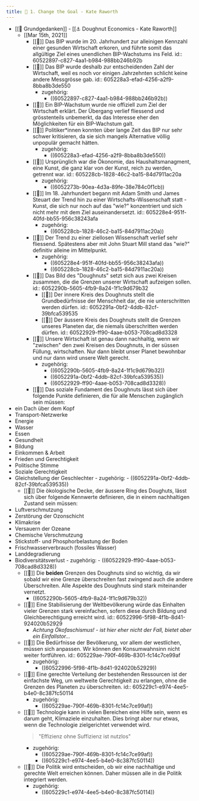 ```yaml
---
title: 📝 1. Change the Goal - Kate Raworth
---
```


- [[📝 Grundgedanken]] - [[⚓️ Doughnut Economics - Kate Raworth]]
  - [[Mar 15th, 2021]]
    - [[📝]] Das BIP wurde im 20. Jahrhundert zur alleinigen Kennzahl einer gesunden Wirtschaft erkoren, und führte somit das allgültige Ziel eines unendlichen BIP-Wachstums ins Feld.
      id:: 60522897-c827-4aa1-b984-988bb246b92b
    - [[📝]] Das BIP wurde deshalb zur entscheidenden Zahl der Wirtschaft, weil es noch vor einigen Jahrzehnten schlicht keine andere Messgrösse gab.
      id:: 605228a3-efad-4256-a2f9-8bba8b3de550
      - zugehörig:
        - ((60522897-c827-4aa1-b984-988bb246b92b))
    - [[📝]] Ein BIP-Wachstum wurde nie offiziell zum Ziel der Wirtschaft erklärt. Der Übergang verlief fliessend und grösstenteils unbemerkt, da das Interesse eher den Möglichkeiten für ein BIP-Wachstum galt.
    - [[📝]] Politiker*innen konnten über lange Zeit das BIP nur sehr schwer kritisieren, da sie sich mangels Alternative völlig unpopulär gemacht hätten.
      - zugehörig:
        - ((605228a3-efad-4256-a2f9-8bba8b3de550))
    - [[📝]] Ursprünglich war die Ökonomie, das Haushaltsmanagment, eine Kunst, die ganz klar von der Kunst, reich zu werden, getrennt war.
      id:: 605228cb-1828-46c2-ba15-84d7911ac20a
      - zugehörig:
        - ((6052273b-90ea-4d3a-89fe-38e784c0f1cb))
    - [[📝]] Im 18. Jahrhundert begann mit Adam Smith und James Steuart der Trend hin zu einer Wirtschafts-Wissenschaft statt -Kunst, die sich nur noch auf das "wie?" konzentriert und sich nicht mehr mit dem Ziel auseinandersetzt.
      id:: 605228e4-951f-40fd-bb55-956c38243afa
      - zugehörig:
        - ((605228cb-1828-46c2-ba15-84d7911ac20a))
    - [[📝]] Der Trend zu einer ziellosen Wissenschaft verlief sehr fliessend. Spätestens aber mit John Stuart Mill stand das "wie?" definitiv alleine im Mittelpunkt.
      - zugehörig:
        - ((605228e4-951f-40fd-bb55-956c38243afa))
        - ((605228cb-1828-46c2-ba15-84d7911ac20a))
    - [[📝]] Das Bild des "Doughnuts" setzt sich aus zwei Kreisen zusammen, die die Grenzen unserer Wirtschaft aufzeigen sollen.
      id:: 6052290b-5605-4fb9-8a24-1f1c9d679b32
      - [[📝]] Der innere Kreis des Doughnuts stellt die Grundbedürfnisse der Menschheit dar, die nie unterschritten werden dürfen.
        id:: 6052291a-0bf2-4ddb-82cf-39bfca539535
      - [[📝]] Der äussere Kreis des Doughnuts stellt die Grenzen unseres Planeten dar, die niemals überschritten werden dürfen.
        id:: 60522929-ff90-4aae-b053-708cad8d3328
    - [[📝]] Unsere Wirtschaft ist genau dann nachhaltig, wenn wir "zwischen" den zwei Kreisen des Doughnuts, in der süssen Füllung, wirtschaften. Nur dann bleibt unser Planet bewohnbar und nur dann wird unsere Welt gerecht.
      - zugehörig:
        - ((6052290b-5605-4fb9-8a24-1f1c9d679b32))
        - ((6052291a-0bf2-4ddb-82cf-39bfca539535))
        - ((60522929-ff90-4aae-b053-708cad8d3328))
    - [[📝]] Das soziale Fundament des Doughnuts lässt sich über folgende Punkte definieren, die für alle Menschen zugänglich sein müssen:
- ein Dach über dem Kopf
- Transport-Netzwerke
- Energie
- Wasser
- Essen
- Gesundheit
- Bildung
- Einkommen & Arbeit
- Frieden und Gerechtigkeit
- Politische Stimme
- Soziale Gerechtigkeit
- Gleichstellung der Geschlechter
      - zugehörig:
        - ((6052291a-0bf2-4ddb-82cf-39bfca539535))
    - [[📝]] Die ökologische Decke, der äussere Ring des Doughuts, lässt sich über folgende Kennwerte definieren, die in einem nachhaltigen Zustand sein müssen:
- Luftverschmutzung
- Zerstörung der Ozonschicht
- Klimakrise
- Versauern der Ozeane
- Chemische Verschmutzung
- Stickstoff- und Phosphorbelastung der Boden
- Frischwasserverbrauch (fossiles Wasser)
- Landdegradierung
- Biodiversitätsverlust
      - zugehörig:
        - ((60522929-ff90-4aae-b053-708cad8d3328))
    - [[📝]] Die **beiden** Grenzen des Doughnuts sind so wichtig, da wir sobald wir eine Grenze überschreiten fast zwingend auch die andere Überschreiten. Alle Aspekte des Doughnuts sind stark miteinander vernetzt.
      - ((6052290b-5605-4fb9-8a24-1f1c9d679b32))
    - [[📝]] Eine Stabilisierung der Weltbevölkerung würde das Einhalten vieler Grenzen stark vereinfachen, sofern diese durch Bildung und Gleichberechtigung erreicht wird.
      id:: 60522996-5f98-4f1b-8d41-924020b52929
      - _Achtung Ökofaschismus! - ist hier eher nicht der Fall, bietet aber ein Einfallstor..._
    - [[📝]] Die Bedürfnisse der Bevölkerung, vor allem der westlichen, müssen sich anpassen. Wir können den Konsumwahnsinn nicht weiter fortführen.
      id:: 605229ae-790f-469b-8301-fc14c7ce99af
      - zugehörig:
        - ((60522996-5f98-4f1b-8d41-924020b52929))
    - [[📝]] Eine gerechte Verteilung der bestehenden Ressourcen ist der einfachste Weg, um weltweite Gerechtigkeit zu erlangen, ohne die Grenzen des Planeten zu überschreiten.
      id:: 605229c1-e974-4ee5-b4e0-8c387fc50114
      - zugehörig:
        - ((605229ae-790f-469b-8301-fc14c7ce99af))
    - [[📝]] Technologie kann in vielen Bereichen eine Hilfe sein, wenn es darum geht, Klimaziele einzuhalten. Dies bringt aber nur etwas, wenn die Technologie zielgerichtet verwendet wird. 
      > "Effizienz ohne Suffizienz ist nutzlos"
      - zugehörig:
        - ((605229ae-790f-469b-8301-fc14c7ce99af))
        - ((605229c1-e974-4ee5-b4e0-8c387fc50114))
    - [[📝]] Die Politik wird entscheiden, ob wir eine nachhaltige und gerechte Welt erreichen können. Daher müssen alle in die Politik integriert werden.
      - zugehörig:
        - ((605229c1-e974-4ee5-b4e0-8c387fc50114))